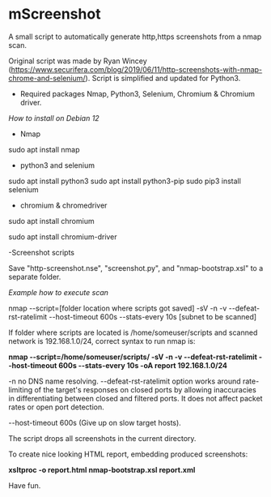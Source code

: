 # mScreenshot
A small script to automatically generate http,https screenshots from a nmap scan. 

Original script was made by Ryan Wincey (https://www.securifera.com/blog/2019/06/11/http-screenshots-with-nmap-chrome-and-selenium/).
Script is simplified and updated for Python3.

* Required packages Nmap, Python3, Selenium, Chromium & Chromium driver.

*How to install on Debian 12* 

- Nmap

sudo apt install nmap

- python3 and selenium 

sudo apt install python3 
sudo apt install python3-pip
sudo pip3 install selenium

- chromium & chromedriver

sudo apt install chromium

sudo apt install chromium-driver

-Screenshot scripts

Save  "http-screenshot.nse", "screenshot.py", and "nmap-bootstrap.xsl" to a separate folder.

*Example how to execute scan*

nmap --script=[folder location where scripts got saved] -sV -n -v --defeat-rst-ratelimit --host-timeout 600s --stats-every 10s [subnet to be scanned]

If folder where scripts are located is /home/someuser/scripts and scanned network is 192.168.1.0/24, correct syntax to run nmap is:

**nmap --script=/home/someuser/scripts/ -sV -n -v --defeat-rst-ratelimit --host-timeout 600s --stats-every 10s -oA report 192.168.1.0/24**


-n no DNS name resolving.
--defeat-rst-ratelimit option works around rate-limiting of the target's responses on closed ports by allowing inaccuracies in differentiating between closed and filtered ports. It does not affect packet rates or open port detection.

--host-timeout 600s (Give up on slow target hosts).

The script drops all screenshots in the current directory.

To create nice looking HTML report, embedding produced screenshots:

**xsltproc -o report.html nmap-bootstrap.xsl report.xml**


Have fun.
